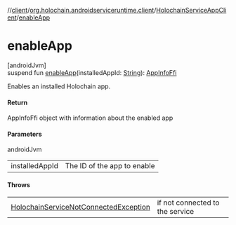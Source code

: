 //[client](../../../index.md)/[org.holochain.androidserviceruntime.client](../index.md)/[HolochainServiceAppClient](index.md)/[enableApp](enable-app.md)

# enableApp

[androidJvm]\
suspend fun [enableApp](enable-app.md)(installedAppId: [String](https://kotlinlang.org/api/core/kotlin-stdlib/kotlin/-string/index.html)): [AppInfoFfi](../-app-info-ffi/index.md)

Enables an installed Holochain app.

#### Return

AppInfoFfi object with information about the enabled app

#### Parameters

androidJvm

| | |
|---|---|
| installedAppId | The ID of the app to enable |

#### Throws

| | |
|---|---|
| [HolochainServiceNotConnectedException](../-holochain-service-not-connected-exception/index.md) | if not connected to the service |